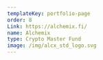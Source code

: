 ```yaml
---
templateKey: portfolio-page
order: 8
Link: https://alchemix.fi/
name: Alchemix
type: Crypto Master Fund
image: /img/alcx_std_logo.svg
---
```

